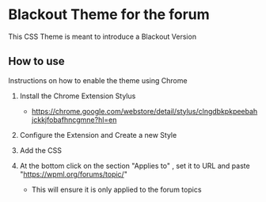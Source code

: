 # Blackout Theme for the forum

This CSS Theme is meant to introduce a Blackout Version

## How to use

Instructions on how to enable the theme using Chrome

1. Install the Chrome Extension Stylus
   * <https://chrome.google.com/webstore/detail/stylus/clngdbkpkpeebahjckkjfobafhncgmne?hl=en>

2. Configure the Extension and Create a new Style
3. Add the CSS
4. At the bottom click on the section "Applies to" , set it to URL and paste "https://wpml.org/forums/topic/"
   * This will ensure it is only applied to the forum topics
